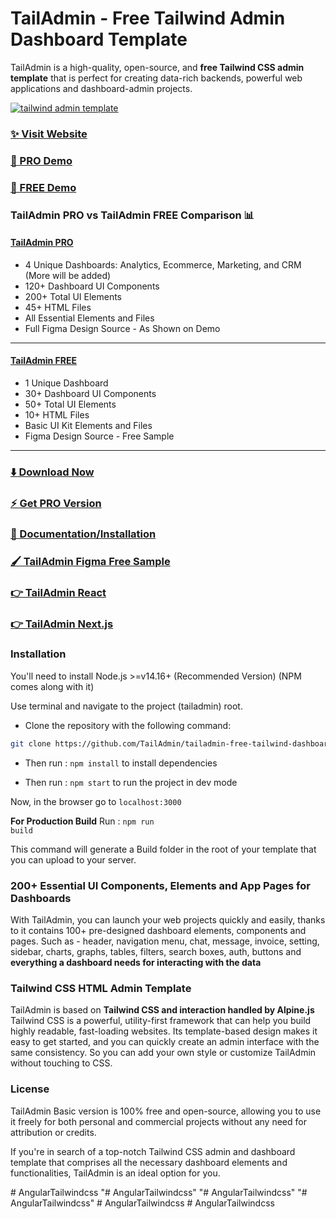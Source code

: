 # TailAdmin - Free Tailwind Admin Dashboard Template
TailAdmin is a high-quality, open-source, and **free Tailwind CSS admin template** that is perfect for creating data-rich backends, 
powerful web applications and dashboard-admin projects.


[![tailwind admin template](https://ucarecdn.com/364f2f57-6e1a-4ca4-9fc8-ab721029f6c3/tailadmingh.png)](https://tailadmin.com/)

### [✨ Visit Website](https://tailadmin.com/)

### [🚀 PRO Demo](https://demo.tailadmin.com/)
### [🚀 FREE Demo](https://free-demo.tailadmin.com/)

### TailAdmin PRO vs TailAdmin FREE Comparison 📊

#### [TailAdmin PRO](https://demo.tailadmin.com/)
- 4 Unique Dashboards: Analytics, Ecommerce, Marketing, and CRM (More will be added)
- 120+ Dashboard UI Components
- 200+ Total UI Elements
- 45+ HTML Files
- All Essential Elements and Files
- Full Figma Design Source - As Shown on Demo

___

#### [TailAdmin FREE](https://free-demo.tailadmin.com/)
- 1 Unique Dashboard
- 30+ Dashboard UI Components
- 50+ Total UI Elements 
- 10+ HTML Files
- Basic UI Kit Elements and Files
- Figma Design Source - Free Sample
___

### [⬇️ Download Now](https://tailadmin.com/download)

### [⚡ Get PRO Version](https://tailadmin.com/pricing)

### [📄 Documentation/Installation](https://tailadmin.com/docs)

### [🖌️ TailAdmin Figma Free Sample](https://www.figma.com/community/file/1214477970819985778)

### [👉 TailAdmin React](https://github.com/TailAdmin/free-react-tailwind-admin-dashboard)

### [👉 TailAdmin Next.js](https://github.com/TailAdmin/free-nextjs-admin-dashboard)


### Installation

You'll need to install Node.js >=v14.16+ (Recommended Version) (NPM comes along with it)

Use terminal and navigate to the project (tailadmin) root. 

- Clone the repository with the following command:

```bash
git clone https://github.com/TailAdmin/tailadmin-free-tailwind-dashboard-template
```
- Then run : <code>npm install</code> to install dependencies

- Then run : <code>npm start</code> to run the project in dev mode

Now, in the browser go to <code>localhost:3000</code>

**For Production Build**
Run : <code>npm run build</code>

This command will generate a Build folder in the root of your template that you can upload to your server.


### 200+ Essential UI Components, Elements and App Pages for Dashboards
With TailAdmin, you can launch your web projects quickly and easily, thanks to it contains 100+ pre-designed dashboard elements, components and pages. 
Such as - header, navigation menu, chat, message, invoice, setting, sidebar, charts, graphs, tables, filters, search boxes, auth, buttons
and **everything a dashboard needs for interacting with the data**

### Tailwind CSS HTML Admin Template
TailAdmin is based on **Tailwind CSS and interaction handled by Alpine.js** Tailwind CSS is a powerful, utility-first framework that can help you build highly readable, fast-loading websites. 
Its template-based design makes it easy to get started, and you can quickly create an admin interface with the same consistency. 
So you can add your own style or customize TailAdmin without touching to CSS.

### License 
TailAdmin Basic version is 100% free and open-source, allowing you to use it freely for both personal and commercial projects without any need for 
attribution or credits.

If you're in search of a top-notch Tailwind CSS admin and dashboard template that comprises all the necessary dashboard elements and functionalities, TailAdmin is an ideal option for you.

#   A n g u l a r T a i l w i n d c s s  
 "# AngularTailwindcss" 
"# AngularTailwindcss" 
"# AngularTailwindcss" 
#   A n g u l a r T a i l w i n d c s s  
 #   A n g u l a r T a i l w i n d c s s  
 